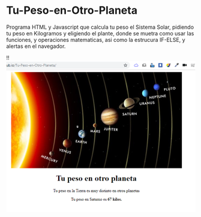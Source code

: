 # Tu-Peso-en-Otro-Planeta
Programa HTML y Javascript que calcula tu peso el Sistema Solar, pidiendo tu peso en Kilogramos y eligiendo el plante, donde se muetra como usar las funciones, y operaciones matematicas, asi como la estrucura IF-ELSE, y alertas en el navegador.


!!![](img/Imagen1.png)

																	

